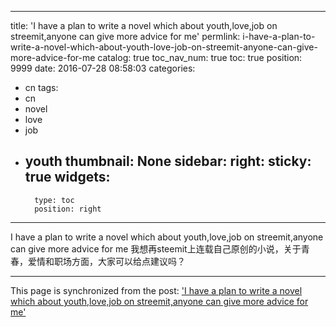 
---
title: 'I have a plan to write a novel which about youth,love,job on streemit,anyone can give more advice for me'
permlink: i-have-a-plan-to-write-a-novel-which-about-youth-love-job-on-streemit-anyone-can-give-more-advice-for-me
catalog: true
toc_nav_num: true
toc: true
position: 9999
date: 2016-07-28 08:58:03
categories:
- cn
tags:
- cn
- novel
- love
- job
- youth
thumbnail: None
sidebar:
    right:
        sticky: true
widgets:
    -
        type: toc
        position: right
---


I have a plan to write a novel which about youth,love,job on streemit,anyone can give more advice for me
我想再steemit上连载自己原创的小说，关于青春，爱情和职场方面，大家可以给点建议吗？

- - -

This page is synchronized from the post: ['I have a plan to write a novel which about youth,love,job on streemit,anyone can give more advice for me'](https://steemit.com/@rivalhw/i-have-a-plan-to-write-a-novel-which-about-youth-love-job-on-streemit-anyone-can-give-more-advice-for-me)
